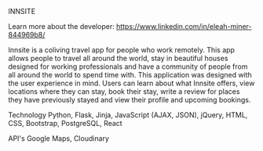 INNSITE

Learn more about the developer: https://www.linkedin.com/in/eleah-miner-844969b8/

Innsite is a coliving travel app for people who work remotely. This app allows people to travel all around the world, stay in beautiful houses designed for working professionals and have a community of people from all around the world to spend time with. This application was designed with the user experience in mind. Users can learn about what Innsite offers, view locations where they can stay, book their stay, write a review for places they have previously stayed and view their profile and upcoming bookings.

Technology
Python, Flask, Jinja, JavaScript (AJAX, JSON), jQuery, HTML, CSS, Bootstrap, PostgreSQL, React 

API's
Google Maps, Cloudinary
